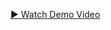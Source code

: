 [▶️ Watch Demo Video](https://drive.google.com/uc?export=preview&id=1YQzWec7czyKDRW79gu-H6Mh5eix2McDQ)
